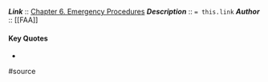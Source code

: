 ***Link***      :: [Chapter 6. Emergency Procedures](https://www.faa.gov/air_traffic/publications/atpubs/aim_html/chap_6.html)
***Description***      :: `= this.link`
***Author*** :: [[FAA]]

#### Key Quotes
* 

#source